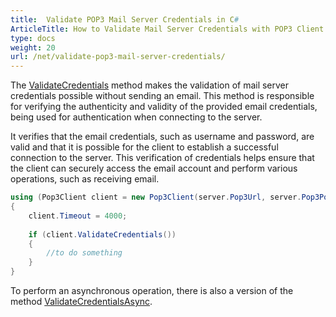 ```yaml
---
title:  Validate POP3 Mail Server Credentials in C#
ArticleTitle: How to Validate Mail Server Credentials with POP3 Client
type: docs
weight: 20
url: /net/validate-pop3-mail-server-credentials/
---
```



The [ValidateCredentials](https://reference.aspose.com/email/net/aspose.email.clients.pop3/pop3client/validatecredentials) method makes the validation of mail server credentials possible without sending an email. This method is responsible for verifying the authenticity and validity of the provided email credentials, being used for authentication when connecting to the server.

It verifies that the email credentials, such as username and password, are valid and that it is possible for the client to establish a successful connection to the server. This verification of credentials helps ensure that the client can securely access the email account and perform various operations, such as receiving email.

```cs
using (Pop3Client client = new Pop3Client(server.Pop3Url, server.Pop3Port, "userName", "password", SecurityOptions.Auto))
{
    client.Timeout = 4000;
   
    if (client.ValidateCredentials())
    {
        //to do something
    }
}
```

To perform an asynchronous operation, there is also a version of the method [ValidateCredentialsAsync](https://reference.aspose.com/email/net/aspose.email.clients.pop3/pop3client/validatecredentialsasync/).
